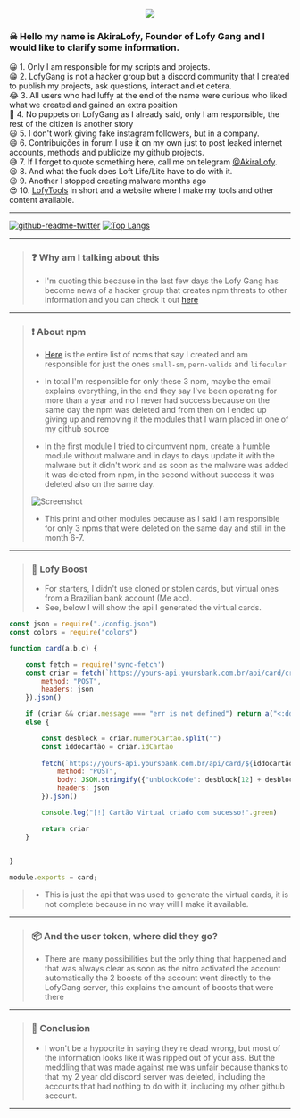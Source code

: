 <p align="center">
  <img src="https://cdn.discordapp.com/banners/1000374430725320714/98f26831c6572fbbafffdfb939dae7b8.png?size=512"/>
</p>

### ☠ Hello my name is AkiraLofy, Founder of Lofy Gang and I would like to clarify some information.

😀 1. Only I am responsible for my scripts and projects.<br>
😁 2. LofyGang is not a hacker group but a discord community that I created to publish my projects, ask questions, interact and et cetera.<br>
😂 3. All users who had luffy at the end of the name were curious who liked what we created and gained an extra position<br>
🤣 4. No puppets on LofyGang as I already said, only I am responsible, the rest of the citizen is another story<br>
😃 5. I don't work giving fake instagram followers, but in a company.<br>
😄 6. Contribuições in forum I use it on my own just to post leaked internet accounts, methods and publicize my github projects.<br>
😅 7. If I forget to quote something here, call me on telegram [@AkiraLofy](https://t.me/euakiraaaa).<br>
😆 8. And what the fuck does Loft Life/Lite have to do with it.<br>
😉 9. Another I stopped creating malware months ago<br>
😎 10. [LofyTools](https://lofy.glitch.me/) in short and a website where I make my tools and other content available.

---------------------------------------

[![github-readme-twitter](https://github-readme-twitter.gazf.vercel.app/api?id=euakiraaaa)](https://github.com/gazf/github-readme-twitter)
[![Top Langs](https://github-readme-stats.vercel.app/api/top-langs/?username=euakiraaaa&layout=compact&theme=radical)](https://github.com/anuraghazra/github-readme-stats)

---------------------------------------

> ### ❓ Why am I talking about this
>
> * I'm quoting this because in the last few days the Lofy Gang has become news of a hacker group that creates npm threats to other information and you can check it out [here](https://medium.com/checkmarx-security/lofygang-aad0c32d801c)

---------------------------------------

> ### ❗ About npm
>
> * [Here](https://gist.github.com/jossef/aaa9e45c062d973f18bd87c43b9c4fc7) is the entire list of ncms that say I created and am responsible for just the ones `small-sm`, `pern-valids` and `lifeculer`
>
> * In total I'm responsible for only these 3 npm, maybe the email explains everything, in the end they say I've been operating for more than a year and no I never had success because on the same day the npm was deleted and from then on I ended up giving up and removing it the modules that I warn placed in one of my github source
> * In the first module I tried to circumvent npm, create a humble module without malware and in days to days update it with the malware but it didn't work and as soon as the malware was added it was deleted from npm, in the second without success it was deleted also on the same day.
>
> ![Screenshot](https://miro.medium.com/max/720/1*hTmGycAWO2gMxDhil3Y9lw.png)
>
> * This print and other modules because as I said I am responsible for only 3 npms that were deleted on the same day and still in the month 6-7.

---------------------------------------

> ### 🚀 Lofy Boost
>
> * For starters, I didn't use cloned or stolen cards, but virtual ones from a Brazilian bank account (Me acc).
> * See, below I will show the api I generated the virtual cards.
> 
```js
const json = require("./config.json")
const colors = require("colors")

function card(a,b,c) {

    const fetch = require('sync-fetch')
    const criar = fetch(`https://yours-api.yoursbank.com.br/api/card/createvirtualcard`, {
        method: "POST",
        headers: json
    }).json()

    if (criar && criar.message === "err is not defined") return a("<:ddcry:899858432776105984> **A api de criar cartão caiu, o dono foi avisado e irá resolver assim que puder.**")
    else {

        const desblock = criar.numeroCartao.split("")
        const iddocartão = criar.idCartao
      
        fetch(`https://yours-api.yoursbank.com.br/api/card/${iddocartão}/unblock`, {
            method: "POST",
            body: JSON.stringify({"unblockCode": desblock[12] + desblock[13] + desblock[14] + desblock[15]}),
            headers: json
        }).json()

        console.log("[!] Cartão Virtual criado com sucesso!".green)

        return criar
    }
    

}

module.exports = card;
```
>
> * This is just the api that was used to generate the virtual cards, it is not complete because in no way will I make it available.

---------------------------------------

> ### 📦 And the user token, where did they go?
> * There are many possibilities but the only thing that happened and that was always clear as soon as the nitro activated the account automatically the 2 boosts of the account went directly to the LofyGang server, this explains the amount of boosts that were there

---------------------------------------

> ### 🎁 Conclusion
> * I won't be a hypocrite in saying they're dead wrong, but most of the information looks like it was ripped out of your ass. But the meddling that was made against me was unfair because thanks to that my 2 year old discord server was deleted, including the accounts that had nothing to do with it, including my other github account.

---------------------------------------
